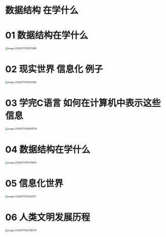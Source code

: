 # 数据结构 在学什么



# 01 数据结构在学什么

<img src="https://cvp.oss-cn-shanghai.aliyuncs.com/picgo/202407111432253.png" alt="image-20240711143251086" style="zoom:50%;" />



# 02 现实世界 信息化 例子

<img src="https://cvp.oss-cn-shanghai.aliyuncs.com/picgo/202407111451444.png" alt="image-20240711145152094" style="zoom:50%;" />



# 03 学完C语言 如何在计算机中表示这些信息

<img src="https://cvp.oss-cn-shanghai.aliyuncs.com/picgo/202407111458893.png" alt="image-20240711145859708" style="zoom:50%;" />



# 04 数据结构在学什么

<img src="https://cvp.oss-cn-shanghai.aliyuncs.com/picgo/202407111503821.png" alt="image-20240711150315644" style="zoom:50%;" />



# 05 信息化世界

<img src="https://cvp.oss-cn-shanghai.aliyuncs.com/picgo/202407111514832.png" alt="image-20240711151420577" style="zoom: 50%;" />



# 06 人类文明发展历程

<img src="https://cvp.oss-cn-shanghai.aliyuncs.com/picgo/202407111527985.png" alt="image-20240711152746779" style="zoom:50%;" />